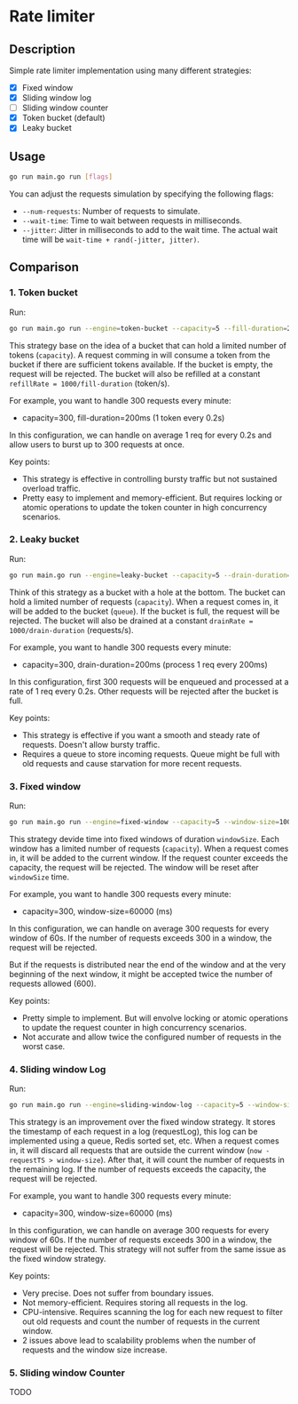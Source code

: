 # Rate limiter

## Description

Simple rate limiter implementation using many different strategies:

- [x] Fixed window
- [x] Sliding window log
- [ ] Sliding window counter
- [x] Token bucket (default)
- [x] Leaky bucket

## Usage

```bash
go run main.go run [flags]
```

You can adjust the requests simulation by specifying the following flags:

- `--num-requests`: Number of requests to simulate.
- `--wait-time`: Time to wait between requests in milliseconds.
- `--jitter`: Jitter in milliseconds to add to the wait time. The actual wait time will be `wait-time + rand(-jitter, jitter)`.

## Comparison

### 1. Token bucket

Run:

```bash
go run main.go run --engine=token-bucket --capacity=5 --fill-duration=200 --num-requests=20 --wait-time=100
```

This strategy base on the idea of a bucket that can hold a limited number of tokens (`capacity`). A request comming in will consume a token from the bucket if there are sufficient tokens available. If the bucket is empty, the request will be rejected. The bucket will also be refilled at a constant `refillRate = 1000/fill-duration` (token/s).

For example, you want to handle 300 requests every minute:

- capacity=300, fill-duration=200ms (1 token every 0.2s)

In this configuration, we can handle on average 1 req for every 0.2s and allow users to burst up to 300 requests at once.

Key points:

- This strategy is effective in controlling bursty traffic but not sustained overload traffic.
- Pretty easy to implement and memory-efficient. But requires locking or atomic operations to update the token counter in high concurrency scenarios.

### 2. Leaky bucket

Run:

```bash
go run main.go run --engine=leaky-bucket --capacity=5 --drain-duration=200 --num-requests=20 --wait-time=100
```

Think of this strategy as a bucket with a hole at the bottom. The bucket can hold a limited number of requests (`capacity`). When a request comes in, it will be added to the bucket (`queue`). If the bucket is full, the request will be rejected. The bucket will also be drained at a constant `drainRate = 1000/drain-duration` (requests/s).

For example, you want to handle 300 requests every minute:

- capacity=300, drain-duration=200ms (process 1 req every 200ms)

In this configuration, first 300 requests will be enqueued and processed at a rate of 1 req every 0.2s. Other requests will be rejected after the bucket is full.

Key points:

- This strategy is effective if you want a smooth and steady rate of requests. Doesn't allow bursty traffic.
- Requires a queue to store incoming requests. Queue might be full with old requests and cause starvation for more recent requests.

### 3. Fixed window

Run:

```bash
go run main.go run --engine=fixed-window --capacity=5 --window-size=1000 --num-requests=20 --wait-time=100
```

This strategy devide time into fixed windows of duration `windowSize`. Each window has a limited number of requests (`capacity`). When a request comes in, it will be added to the current window. If the request counter exceeds the capacity, the request will be rejected. The window will be reset after `windowSize` time.

For example, you want to handle 300 requests every minute:

- capacity=300, window-size=60000 (ms)

In this configuration, we can handle on average 300 requests for every window of 60s. If the number of requests exceeds 300 in a window, the request will be rejected.

But if the requests is distributed near the end of the window and at the very beginning of the next window, it might be accepted twice the number of requests allowed (600).

Key points:

- Pretty simple to implement. But will envolve locking or atomic operations to update the request counter in high concurrency scenarios.
- Not accurate and allow twice the configured number of requests in the worst case.

### 4. Sliding window Log

Run:

```bash
go run main.go run --engine=sliding-window-log --capacity=5 --window-size=1000 --num-requests=20 --wait-time=100
```

This strategy is an improvement over the fixed window strategy. It stores the timestamp of each request in a log (requestLog), this log can be implemented using a queue, Redis sorted set, etc. When a request comes in, it will discard all requests that are outside the current window (`now - requestTS > window-size`). After that, it will count the number of requests in the remaining log. If the number of requests exceeds the capacity, the request will be rejected.

For example, you want to handle 300 requests every minute:

- capacity=300, window-size=60000 (ms)

In this configuration, we can handle on average 300 requests for every window of 60s. If the number of requests exceeds 300 in a window, the request will be rejected. This strategy will not suffer from the same issue as the fixed window strategy.

Key points:

- Very precise. Does not suffer from boundary issues.
- Not memory-efficient. Requires storing all requests in the log.
- CPU-intensive. Requires scanning the log for each new request to filter out old requests and count the number of requests in the current window.
- 2 issues above lead to scalability problems when the number of requests and the window size increase.

### 5. Sliding window Counter

TODO
